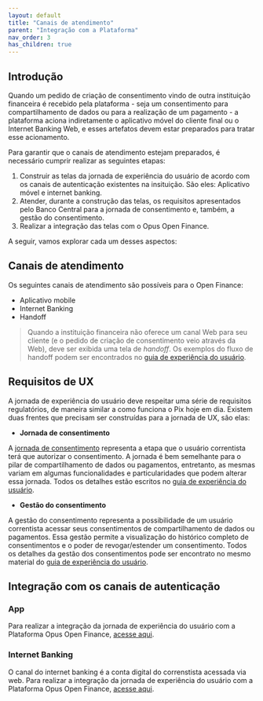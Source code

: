 ```yaml
---
layout: default
title: "Canais de atendimento"
parent: "Integração com a Plataforma"
nav_order: 3
has_children: true
---
```


## Introdução

Quando um pedido de criação de consentimento vindo de outra instituição financeira é recebido pela plataforma - seja um consentimento para compartilhamento de dados ou para a realização de um pagamento - a plataforma aciona indiretamente o aplicativo móvel do cliente final ou o Internet Banking Web, e esses artefatos devem estar preparados para tratar esse acionamento.

Para garantir que o canais de atendimento estejam preparados, é necessário cumprir realizar as seguintes etapas:
1. Construir as telas da jornada de experiência do usuário de acordo com os canais de autenticação existentes na insituição. São eles: Aplicativo móvel e internet banking.
2. Atender, durante a construção das telas, os requisitos apresentados pelo Banco Central para a jornada de consentimento e, também, a gestão do consentimento.
3. Realizar a integração das telas com o Opus Open Finance.

A seguir, vamos explorar cada um desses aspectos:

## Canais de atendimento

Os seguintes canais de atendimento são possíveis para o Open Finance:
- Aplicativo mobile
- Internet Banking
- Handoff  
> Quando a instituição financeira não oferece um canal Web para seu cliente (e o pedido de criação de consentimento veio através da Web), deve ser exibida uma tela de *handoff*. Os exemplos do fluxo de handoff podem ser encontrados no [guia de experiência do usuário](https://openfinancebrasil.atlassian.net/wiki/spaces/OF/pages/17378535/Guia+de+Experi+ncia+do+Usu+rio).

## Requisitos de UX

A jornada de experiência do usuário deve respeitar uma série de requisitos regulatórios, de maneira similar a como funciona o Pix hoje em dia. Existem duas frentes que precisam ser construídas para a jornada de UX, são elas:

- **Jornada de consentimento**

A [jornada de consentimento](../../../Open-Finance-Brasil/JornadaConsentimento/OFB-JornadaConsentimento.md) representa a etapa que o usuário correntista terá que autorizar o consentimento. A jornada é bem semelhante para o pilar de compartilhamento de dados ou pagamentos, entretanto, as mesmas variam em algumas funcionalidades e particularidades que podem alterar essa jornada. Todos os detalhes estão escritos no [guia de experiência do usuário](https://openfinancebrasil.atlassian.net/wiki/spaces/OF/pages/17378535/Guia+de+Experi+ncia+do+Usu+rio).

- **Gestão do consentimento**

A gestão do consentimento representa a possibilidade de um usuário correntista acessar seus consentimentos de compartilhamento de dados ou pagamentos. Essa gestão permite a visualização do histórico completo de consentimentos e o poder de revogar/estender um consentimento. Todos os detalhes da gestão dos consentimentos pode ser encontrato no mesmo material do [guia de experiência do usuário](https://openfinancebrasil.atlassian.net/wiki/spaces/OF/pages/17378535/Guia+de+Experi+ncia+do+Usu+rio).

## Integração com os canais de autenticação

### App

Para realizar a integração da jornada de experiência do usuário com a Plataforma Opus Open Finance, [acesse aqui](./consentimento/app2as/readme.md).

### Internet Banking

O canal do internet banking é a conta digital do correnstista acessada via web. Para realizar a integração da jornada de experiência do usuário com a Plataforma Opus Open Finance, [acesse aqui](./consentimento/web2as/readme.md).